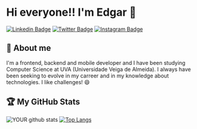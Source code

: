 # Hi everyone!! I'm Edgar 👋

[![Linkedin Badge](https://img.shields.io/badge/LinkedIn-0077B5?style=for-the-badge&logo=linkedin&logoColor=white&link=https://www.linkedin.com/in/edgar-pinheiro-287702173/)](https://www.linkedin.com/in/edgar-pinheiro-287702173/)
[![Twitter Badge](https://img.shields.io/badge/Twitter-1DA1F2?style=for-the-badge&logo=twitter&logoColor=white&link=https://twitter.com/edGoal13)](https://twitter.com/edGoal13)
[![Instagram Badge](https://img.shields.io/badge/Instagram-E4405F?style=for-the-badge&logo=instagram&logoColor=white&link=https://www.instagram.com/edgoal)](https://www.instagram.com/edgoal)

## 💬 About me

I'm a frontend, backend and mobile developer and I have been studying Computer Science at UVA (Universidade Veiga de Almeida). I always have been seeking to evolve in my carreer and in my knowledge about technologies. I like challenges! 😄

## 🏆 My GitHub Stats

![YOUR github stats](https://github-readme-stats.vercel.app/api?username=EdgarJr13&theme=tokyonight) [![Top Langs](https://github-readme-stats.vercel.app/api/top-langs/?username=EdgarJr13&theme=tokyonight)](https://github.com/anuraghazra/github-readme-stats)

<!--
**EdgarJr13/EdgarJr13** is a ✨ _special_ ✨ repository because its `README.md` (this file) appears on your GitHub profile.

Here are some ideas to get you started:

- 🔭 I’m currently working on ...
- 🌱 I’m currently learning ...
- 👯 I’m looking to collaborate on ...
- 🤔 I’m looking for help with ...
- 💬 Ask me about ...
- 📫 How to reach me: ...
- 😄 Pronouns: ...
- ⚡ Fun fact: ...
-->
